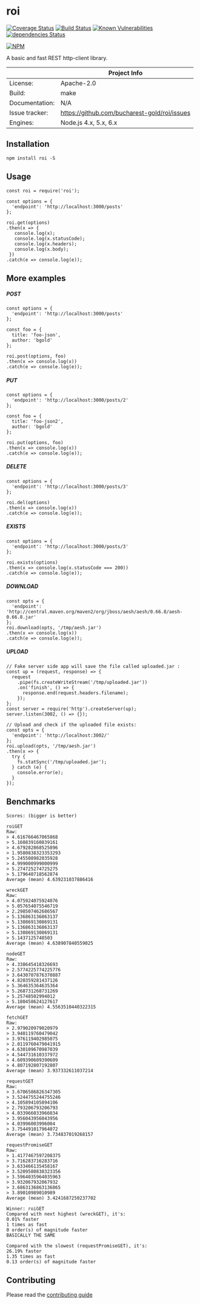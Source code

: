 # roi

[![Coverage Status](https://coveralls.io/repos/github/bucharest-gold/roi/badge.svg)](https://coveralls.io/github/bucharest-gold/roi)
[![Build Status](https://travis-ci.org/bucharest-gold/roi.svg?branch=master)](https://travis-ci.org/bucharest-gold/roi)
[![Known Vulnerabilities](https://snyk.io/test/npm/roi/badge.svg)](https://snyk.io/test/npm/roi)
[![dependencies Status](https://david-dm.org/bucharest-gold/roi/status.svg)](https://david-dm.org/bucharest-gold/roi)

[![NPM](https://nodei.co/npm/roi.png)](https://npmjs.org/package/roi)

A basic and fast REST http-client library.

|                 | Project Info  |
| --------------- | ------------- |
| License:        | Apache-2.0 |
| Build:          | make |
| Documentation:  | N/A |
| Issue tracker:  | https://github.com/bucharest-gold/roi/issues |
| Engines:        | Node.js 4.x, 5.x, 6.x |

## Installation

    npm install roi -S

## Usage

    const roi = require('roi');

    const options = {
      'endpoint': 'http://localhost:3000/posts'
    };

    roi.get(options)
    .then(x => {
       console.log(x);
       console.log(x.statusCode);
       console.log(x.headers);
       console.log(x.body);
     })
    .catch(e => console.log(e));

## More examples

##### POST
    const options = {
      'endpoint': 'http://localhost:3000/posts'
    };

    const foo = {
      title: 'foo-json',
      author: 'bgold'
    };

    roi.post(options, foo)
    .then(x => console.log(x))
    .catch(e => console.log(e));

##### PUT
    const options = {
      'endpoint': 'http://localhost:3000/posts/2'
    };

    const foo = {
      title: 'foo-json2',
      author: 'bgold'
    };

    roi.put(options, foo)
    .then(x => console.log(x))
    .catch(e => console.log(e));

##### DELETE
    const options = {
      'endpoint': 'http://localhost:3000/posts/3'
    };

    roi.del(options)
    .then(x => console.log(x))
    .catch(e => console.log(e));

##### EXISTS
    const options = {
      'endpoint': 'http://localhost:3000/posts/3'
    };

    roi.exists(options)
    .then(x => console.log(x.statusCode === 200))
    .catch(e => console.log(e));

##### DOWNLOAD
    const opts = {
      'endpoint': 'http://central.maven.org/maven2/org/jboss/aesh/aesh/0.66.8/aesh-0.66.8.jar'
    };
    roi.download(opts, '/tmp/aesh.jar')
    .then(x => console.log(x))
    .catch(e => console.log(e));

##### UPLOAD
    // Fake server side app will save the file called uploaded.jar :
    const up = (request, response) => {
      request
        .pipe(fs.createWriteStream('/tmp/uploaded.jar'))
        .on('finish', () => {
          response.end(request.headers.filename);
        });
    };
    const server = require('http').createServer(up);
    server.listen(3002, () => {});
    
    // Upload and check if the uploaded file exists:
    const opts = {
      'endpoint': 'http://localhost:3002/'
    };
    roi.upload(opts, '/tmp/aesh.jar')
    .then(x => {
      try {
        fs.statSync('/tmp/uploaded.jar');
      } catch (e) {
        console.error(e);
      }
    });

## Benchmarks

    Scores: (bigger is better)

    roiGET
    Raw:
    > 4.616766467065868
    > 5.160839160839161
    > 4.679282868525896
    > 1.9580838323353293
    > 5.245508982035928
    > 4.999000999000999
    > 5.274725274725275
    > 5.179640718562874
    Average (mean) 4.639231037886416

    wreckGET
    Raw:
    > 4.075924075924076
    > 5.057654075546719
    > 2.298507462686567
    > 5.136863136863137
    > 5.130869130869131
    > 5.136863136863137
    > 5.130869130869131
    > 5.1437125748503
    Average (mean) 4.638907840559025

    nodeGET
    Raw:
    > 4.338645418326693
    > 2.5774225774225776
    > 3.6430707876370887
    > 4.820359281437126
    > 5.364635364635364
    > 5.268731268731269
    > 5.25748502994012
    > 5.180458624127617
    Average (mean) 4.5563510440322315

    fetchGET
    Raw:
    > 2.979020979020979
    > 3.940119760479042
    > 3.976119402985075
    > 2.0119760479041915
    > 4.630109670987039
    > 4.544731610337972
    > 4.609390609390609
    > 4.807192807192807
    Average (mean) 3.937332611037214

    requestGET
    Raw:
    > 3.6706586826347305
    > 3.5244755244755246
    > 4.105894105894106
    > 2.793206793206793
    > 4.033966033966034
    > 3.956043956043956
    > 4.03996003996004
    > 3.754491017964072
    Average (mean) 3.734837019268157

    requestPromiseGET
    Raw:
    > 1.4177467597208375
    > 3.716283716283716
    > 3.633466135458167
    > 3.5209580838323356
    > 3.5964035964035963
    > 3.932067932067932
    > 3.6863136863136865
    > 3.89010989010989
    Average (mean) 3.4241687250237702

    Winner: roiGET
    Compared with next highest (wreckGET), it's:
    0.01% faster
    1 times as fast
    0 order(s) of magnitude faster
    BASICALLY THE SAME

    Compared with the slowest (requestPromiseGET), it's:
    26.19% faster
    1.35 times as fast
    0.13 order(s) of magnitude faster

## Contributing

Please read the [contributing guide](./CONTRIBUTING.md)